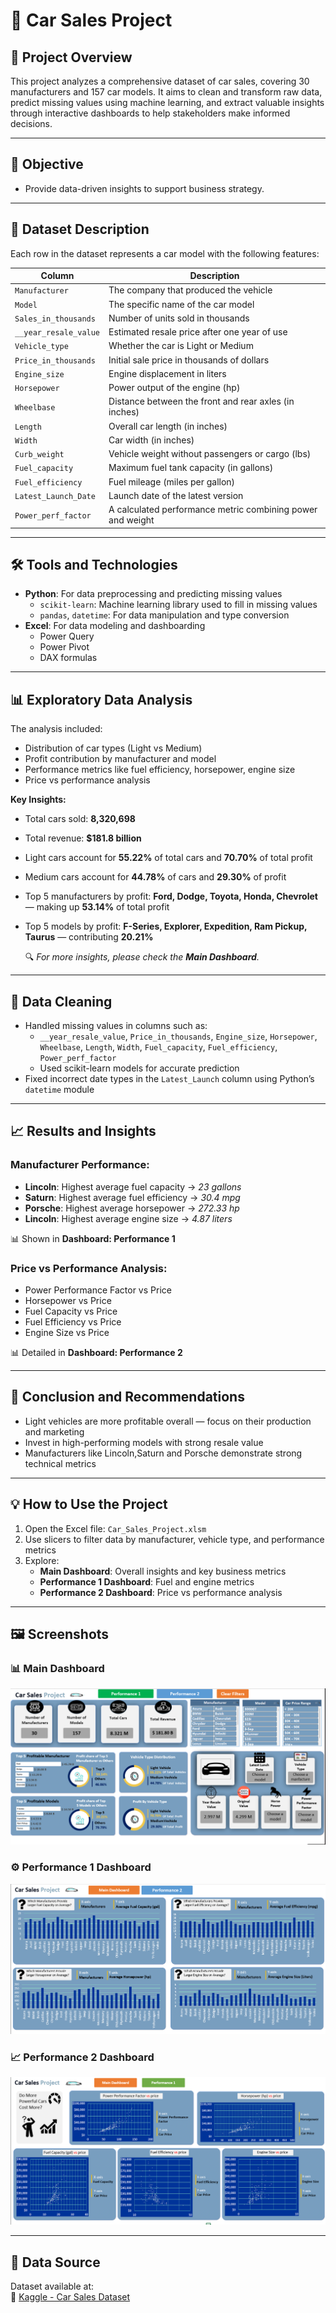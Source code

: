 # 🚗 Car Sales Project

## 📌 Project Overview  
This project analyzes a comprehensive dataset of car sales, covering 30 manufacturers and 157 car models. It aims to clean and transform raw data, predict missing values using machine learning, and extract valuable insights through interactive dashboards to help stakeholders make informed decisions.

---

## 🎯 Objective  
- Provide data-driven insights to support business strategy.

---

## 🧾 Dataset Description  
Each row in the dataset represents a car model with the following features:

| Column | Description |
|--------|-------------|
| `Manufacturer` | The company that produced the vehicle |
| `Model` | The specific name of the car model |
| `Sales_in_thousands` | Number of units sold in thousands |
| `__year_resale_value` | Estimated resale price after one year of use |
| `Vehicle_type` | Whether the car is Light or Medium |
| `Price_in_thousands` | Initial sale price in thousands of dollars |
| `Engine_size` | Engine displacement in liters |
| `Horsepower` | Power output of the engine (hp) |
| `Wheelbase` | Distance between the front and rear axles (in inches) |
| `Length` | Overall car length (in inches) |
| `Width` | Car width (in inches) |
| `Curb_weight` | Vehicle weight without passengers or cargo (lbs) |
| `Fuel_capacity` | Maximum fuel tank capacity (in gallons) |
| `Fuel_efficiency` | Fuel mileage (miles per gallon) |
| `Latest_Launch_Date` | Launch date of the latest version |
| `Power_perf_factor` | A calculated performance metric combining power and weight |

---

## 🛠️ Tools and Technologies  
- **Python**: For data preprocessing and predicting missing values  
  - `scikit-learn`: Machine learning library used to fill in missing values  
  - `pandas`, `datetime`: For data manipulation and type conversion  
- **Excel**: For data modeling and dashboarding  
  - Power Query  
  - Power Pivot  
  - DAX formulas  

---

## 📊 Exploratory Data Analysis  
The analysis included:
- Distribution of car types (Light vs Medium)
- Profit contribution by manufacturer and model
- Performance metrics like fuel efficiency, horsepower, engine size
- Price vs performance analysis

**Key Insights:**
- Total cars sold: **8,320,698**
- Total revenue: **$181.8 billion**
- Light cars account for **55.22%** of total cars and **70.70%** of total profit
- Medium cars account for **44.78%** of cars and **29.30%** of profit
- Top 5 manufacturers by profit: **Ford, Dodge, Toyota, Honda, Chevrolet** — making up **53.14%** of total profit
- Top 5 models by profit: **F-Series, Explorer, Expedition, Ram Pickup, Taurus** — contributing **20.21%**

  🔍 *For more insights, please check the **Main Dashboard**.*
---

## 🧹 Data Cleaning  
- Handled missing values in columns such as:
  - `__year_resale_value`, `Price_in_thousands`, `Engine_size`, `Horsepower`, `Wheelbase`, `Length`, `Width`, `Fuel_capacity`, `Fuel_efficiency`, `Power_perf_factor`
  - Used scikit-learn models for accurate prediction
- Fixed incorrect date types in the `Latest_Launch` column using Python’s `datetime` module

---

## 📈 Results and Insights  

### Manufacturer Performance:
- **Lincoln**: Highest average fuel capacity → *23 gallons*
- **Saturn**: Highest average fuel efficiency → *30.4 mpg*
- **Porsche**: Highest average horsepower → *272.33 hp*
- **Lincoln**: Highest average engine size → *4.87 liters*

📊 Shown in **Dashboard: Performance 1**

### Price vs Performance Analysis:
- Power Performance Factor vs Price  
- Horsepower vs Price  
- Fuel Capacity vs Price  
- Fuel Efficiency vs Price  
- Engine Size vs Price  

📊 Detailed in **Dashboard: Performance 2**

---

## 📌 Conclusion and Recommendations  
- Light vehicles are more profitable overall — focus on their production and marketing
- Invest in high-performing models with strong resale value
- Manufacturers like Lincoln,Saturn and Porsche demonstrate strong technical metrics

---

## 💡 How to Use the Project  
1. Open the Excel file: `Car_Sales_Project.xlsm`  
2. Use slicers to filter data by manufacturer, vehicle type, and performance metrics  
3. Explore:
   - **Main Dashboard**: Overall insights and key business metrics 
   - **Performance 1 Dashboard**: Fuel and engine metrics
   - **Performance 2 Dashboard**: Price vs performance analysis

---

## 🖼️ Screenshots  

### 📊 Main Dashboard  
![Main Dashboard](Screenshots/MainDashboard.png)

### ⚙️ Performance 1 Dashboard  
![Performance 1 Dashboard](Screenshots/Performance1Dashboard.png)

### 📈 Performance 2 Dashboard  
![Performance 2 Dashboard](Screenshots/Performance2Dashboard.png)

---

## 📂 Data Source  
Dataset available at:  
🔗 [Kaggle - Car Sales Dataset](https://www.kaggle.com/datasets/gagandeep16/car-sales)
